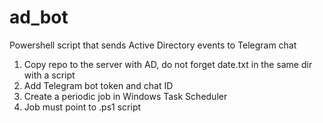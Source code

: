 # ad_bot
Powershell script that sends Active Directory events to Telegram chat

1. Copy repo to the server with AD, do not forget date.txt in the same dir with a script
2. Add Telegram bot token and chat ID
3. Create a periodic job in Windows Task Scheduler
4. Job must point to .ps1 script
